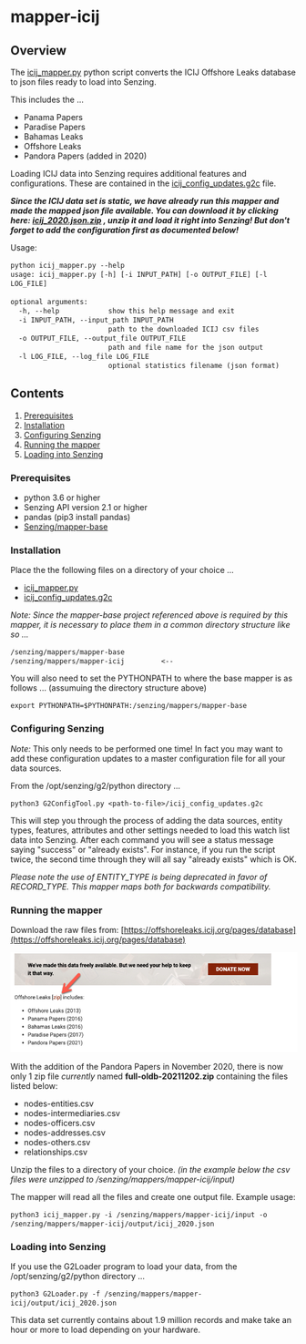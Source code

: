# mapper-icij

## Overview

The [icij_mapper.py](icij_mapper.py) python script converts the ICIJ Offshore Leaks database to json files ready to load into Senzing. 

This includes the ...
- Panama Papers
- Paradise Papers
- Bahamas Leaks
- Offshore Leaks
- Pandora Papers (added in 2020)

Loading ICIJ data into Senzing requires additional features and configurations. These are contained in the
[icij_config_updates.g2c](icij_config_updates.g2c) file.

***Since the ICIJ data set is static, we have already run this mapper and made the mapped json file available.  You can
download it by clicking here:
[icij_2020.json.zip](https://public-read-access.s3.amazonaws.com/mapped-data-sets/icij-offshore-leaks/icij_2020.json.zip)
, unzip it and load it right into Senzing!  But don't forget to add the configuration first as documented below!***

Usage:

```console
python icij_mapper.py --help
usage: icij_mapper.py [-h] [-i INPUT_PATH] [-o OUTPUT_FILE] [-l LOG_FILE]

optional arguments:
  -h, --help            show this help message and exit
  -i INPUT_PATH, --input_path INPUT_PATH
                        path to the downloaded ICIJ csv files
  -o OUTPUT_FILE, --output_file OUTPUT_FILE
                        path and file name for the json output
  -l LOG_FILE, --log_file LOG_FILE
                        optional statistics filename (json format)
```

## Contents

1. [Prerequisites](#prerequisites)
2. [Installation](#installation)
3. [Configuring Senzing](#configuring-senzing)
4. [Running the mapper](#running-the-mapper)
5. [Loading into Senzing](#loading-into-senzing)

### Prerequisites

- python 3.6 or higher
- Senzing API version 2.1 or higher
- pandas (pip3 install pandas)
- [Senzing/mapper-base](https://github.com/Senzing/mapper-base)

### Installation

Place the the following files on a directory of your choice ...

- [icij_mapper.py](icij_mapper.py)
- [icij_config_updates.g2c](icij_config_updates.g2c)

*Note: Since the mapper-base project referenced above is required by this mapper, it is necessary to place them in a common directory structure like so ...*

```Console
/senzing/mappers/mapper-base
/senzing/mappers/mapper-icij         <--
```

You will also need to set the PYTHONPATH to where the base mapper is as follows ... (assumuing the directory structure above)

```Console
export PYTHONPATH=$PYTHONPATH:/senzing/mappers/mapper-base
```

### Configuring Senzing

*Note:* This only needs to be performed one time! In fact you may want to add these configuration updates to a master configuration file for all your data sources.

From the /opt/senzing/g2/python directory ...

```console
python3 G2ConfigTool.py <path-to-file>/icij_config_updates.g2c
```

This will step you through the process of adding the data sources, entity types, features, attributes and other settings needed to load this watch list data into Senzing. After each command you will see a status message saying "success" or "already exists".  For instance, if you run the script twice, the second time through they will all say "already exists" which is OK.

*Please note the use of ENTITY_TYPE is being deprecated in favor of RECORD_TYPE.  This mapper maps both for backwards compatibility.*

### Running the mapper

Download the raw files from: [https://offshoreleaks.icij.org/pages/database](https://offshoreleaks.icij.org/pages/database)

![download page](images/download_page.jpg)

With the addition of the Pandora Papers in November 2020, there is now only 1 zip file *currently* named **full-oldb-20211202.zip** containing the files 
listed below:

- nodes-entities.csv
- nodes-intermediaries.csv
- nodes-officers.csv
- nodes-addresses.csv
- nodes-others.csv
- relationships.csv

Unzip the files to a directory of your choice. *(in the example below the csv files were unzipped to /senzing/mappers/mapper-icij/input)*

The mapper will read all the files and create one output file.  Example usage:

```console
python3 icij_mapper.py -i /senzing/mappers/mapper-icij/input -o /senzing/mappers/mapper-icij/output/icij_2020.json
```

### Loading into Senzing

If you use the G2Loader program to load your data, from the /opt/senzing/g2/python directory ...

```console
python3 G2Loader.py -f /senzing/mappers/mapper-icij/output/icij_2020.json
```

This data set currently contains about 1.9 million records and make take an hour or more to load depending on your hardware.
